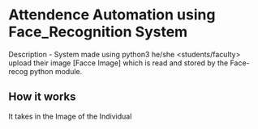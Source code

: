 # Attendence Automation using Face_Recognition System

Description - System made using python3 he/she <students/faculty> upload their image [Facce Image] which is read and stored by the Face-recog python module.

## How it works

It takes in the Image of the Individual